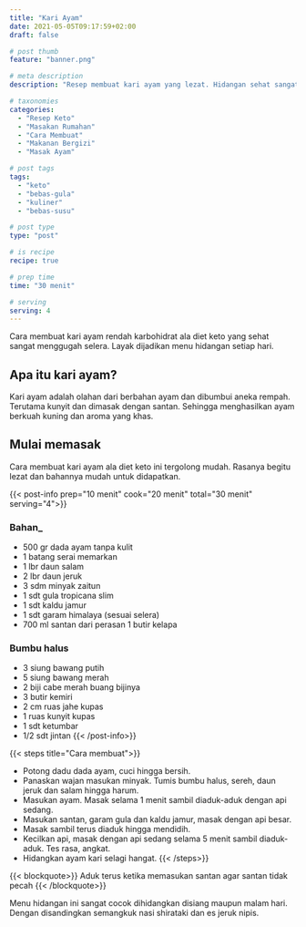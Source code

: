 ```yaml
---
title: "Kari Ayam"
date: 2021-05-05T09:17:59+02:00
draft: false

# post thumb
feature: "banner.png"

# meta description
description: "Resep membuat kari ayam yang lezat. Hidangan sehat sangat sempurna untuk keluarga."

# taxonomies
categories:
  - "Resep Keto"
  - "Masakan Rumahan"
  - "Cara Membuat"
  - "Makanan Bergizi"
  - "Masak Ayam"

# post tags
tags:
  - "keto"
  - "bebas-gula"
  - "kuliner"
  - "bebas-susu"

# post type
type: "post"

# is recipe
recipe: true

# prep time
time: "30 menit"

# serving
serving: 4
---
```

Cara membuat kari ayam rendah karbohidrat ala diet keto yang sehat sangat menggugah selera. Layak dijadikan menu hidangan setiap hari.

## Apa itu kari ayam?

Kari ayam adalah olahan dari berbahan ayam dan dibumbui aneka rempah. Terutama kunyit dan dimasak dengan santan. Sehingga menghasilkan ayam berkuah kuning dan aroma yang khas.

## Mulai memasak

Cara membuat kari ayam ala diet keto ini tergolong mudah. Rasanya begitu lezat dan bahannya mudah untuk didapatkan.

{{< post-info prep="10 menit" cook="20 menit" total="30 menit" serving="4">}}

### Bahan_

-   500 gr dada ayam tanpa kulit
-   1 batang serai memarkan
-   1 lbr daun salam
-   2 lbr daun jeruk
-   3 sdm minyak zaitun
-   1 sdt gula tropicana slim
-   1 sdt kaldu jamur
-   1 sdt garam himalaya (sesuai selera)
-   700 ml santan dari perasan 1 butir kelapa

### Bumbu halus

-   3 siung bawang putih
-   5 siung bawang merah
-   2 biji cabe merah buang bijinya
-   3 butir kemiri
-   2 cm ruas jahe kupas
-   1 ruas kunyit kupas
-   1 sdt ketumbar
-   1/2 sdt jintan
{{< /post-info>}}

{{< steps title="Cara membuat">}}
-   Potong dadu dada ayam, cuci hingga bersih.
-   Panaskan wajan masukan minyak. Tumis bumbu halus, sereh, daun jeruk dan salam hingga harum.
-   Masukan ayam. Masak selama 1 menit sambil diaduk-aduk dengan api sedang.
-   Masukan santan, garam gula dan kaldu jamur, masak dengan api besar.
-   Masak sambil terus diaduk hingga mendidih.
-   Kecilkan api, masak  dengan api sedang selama 5 menit sambil diaduk-aduk. Tes rasa, angkat.
-   Hidangkan ayam kari selagi hangat.
{{< /steps>}}

{{< blockquote>}}
Aduk terus ketika memasukan santan agar santan tidak pecah
{{< /blockquote>}}

Menu hidangan ini sangat cocok dihidangkan disiang maupun malam hari. Dengan disandingkan semangkuk nasi shirataki dan es jeruk nipis.

